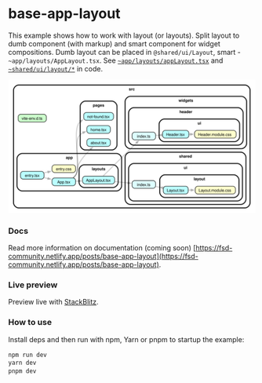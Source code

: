 # base-app-layout

This example shows how to work with layout (or layouts). Split layout to dumb component (with markup) and smart component for widget compositions. Dumb layout can be placed in `@shared/ui/Layout`, smart - `~app/layouts/AppLayout.tsx`. See [`~app/layouts/appLayout.tsx`](./src/app/layouts/AppLayout.tsx) and [`~shared/ui/layout/*`](./src/shared/ui/layout) in code.

![Dependency Graph](./dependency-graph-preview.svg)

### Docs

Read more information on documentation (coming soon) [https://fsd-community.netlify.app/posts/base-app-layout](https://fsd-community.netlify.app/posts/base-app-layout).

### Live preview

Preview live with [StackBlitz](https://stackblitz.com/github/noveogroup-amorgunov/fsd-community/tree/main/examples/base-app-layout?file=README.md).

### How to use

Install deps and then run with npm, Yarn or pnpm to startup the example:

```bash
npm run dev
yarn dev
pnpm dev
```
